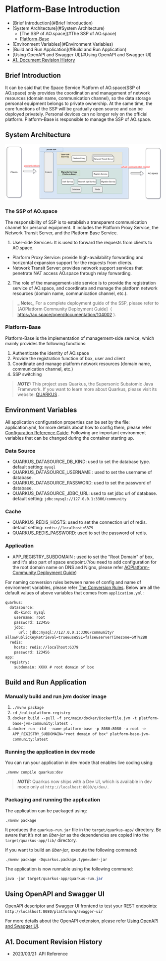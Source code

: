 # Platform-Base Introduction

- [Brief Introduction](#Brief Introduction)
- [System Architecture](#System Architecture)
    - [The SSP of AO.space](#The SSP of AO.space)
    - [Platform-Base](#platform-base)
- [Environment Variables](#Environment Variables)
- [Build and Run Application](#Build and Run Application)
- [Using OpenAPI and Swagger UI](#Using OpenAPI and Swagger UI)
- [A1. Document Revision History](#a1-document-revision-history)

## Brief Introduction

It can be said that the Space Service Platform of AO.space(SSP of AO.space) only provides the coordination and management of network resources (domain name, communication channel), so the data storage personal equipment belongs to private ownership. At the same time, the core functions of the SSP will be gradually open source and can be deployed privately. Personal devices can no longer rely on the official platform. Platform-Base is responsible to manage the SSP of AO.space.

## System Architecture

![SSP&Platform-Base Arch.png](docs/en/asserts/SSP&Platform-Base%20Arch.png)

### The SSP of AO.space

The responsibility of SSP is to establish a transparent communication channel for personal equipment. It includes the Platform Proxy Service, the Network Transit Server, and the Platform Base Service.

1. User-side Services: It is used to forward the requests from clients to AO.space.
- Plarform Proxy Service: provide high-availability forwarding and horizontal expansion support for the requests from clients.
- Network Transit Server: provides network support services that penetrate NAT access AO.space through relay forwarding.

2. The role of the management-side service is to provide the registration service of AO.space, and coordinate and manage the platform network resources (domain name, communication channel, etc.).

> **_ Note:_** For a complete deployment guide of the SSP, please refer to [AOPlatform Community Deployment Guide]（ https://ao.space/open/documentation/104002 ).

### Platform-Base

Platform-Base is the implementation of management-side service, which mainly provides the following functions:

1. Authenticate the identity of AO.space
2. Provide the registration function of box, user and client
3. Coordinate and manage platform network resources (domain name, communication channel, etc.)
4. SSP switching

> **_NOTE:_** This project uses Quarkus, the Supersonic Subatomic Java Framework. If you want to learn more about Quarkus, please visit its website: [QUARKUS](https://quarkus.io/) .

## Environment Variables

All application configuration properties can be set by the file: application.yml, for more details about how to config them, please refer [Configuration Reference Guide](https://quarkus.io/guides/config-reference). Following are important environment variables that can be changed during the container starting up.

### Data Source

- QUARKUS_DATASOURCE_DB_KIND: used to set the database type. default setting: `mysql`
- QUARKUS_DATASOURCE_USERNAME : used to set the username of database.
- QUARKUS_DATASOURCE_PASSWORD: used to set the password of database.
- QUARKUS_DATASOURCE_JDBC_URL: used to set jdbc url of database. default setting: `jdbc:mysql://127.0.0.1:3306/community`

### Cache

- QUARKUS_REDIS_HOSTS: used to set the connection url of redis. default setting: `redis://localhost:6379`
- QUARKUS_REDIS_PASSWORD: used to set the password of redis.

### Application

- APP_REGISTRY_SUBDOMAIN : used to set the "Root Domain" of box, and it's also part of space endpoint.(You need to add configuration for the root domain name on DNS and Nignx, please refer [AOPlatform-Community Deployment Guide](https://ao.space/en/open/documentation/104002))

For naming conversion rules between name of config and name of environment variables, please refer [The Conversion Rules](https://github.com/eclipse/microprofile-config/blob/master/spec/src/main/asciidoc/configsources.asciidoc#default-configsources). Below are all the default values of above variables that comes from `application.yml` :

```
quarkus:
  datasource:
    db-kind: mysql
    username: root
    password: 123456
    jdbc:
      url: jdbc:mysql://127.0.0.1:3306/community?allowPublicKeyRetrieval=true&useSSL=false&serverTimezone=GMT%2B8
  redis:
    hosts: redis://localhost:6379
    password: 123456
app:
  registry:
    subdomain: XXXX # root domain of box
```

## Build and Run Application

### Manually build and run jvm docker image

1. `./mvnw package`
2. `cd /eulixplatform-registry`
3. `docker build --pull -f src/main/docker/Dockerfile.jvm -t platform-base-jvm-community:latest .`
4. `docker run -itd --name platform-base -p 8080:8080 -u root -e APP_REGISTRY_SUBDOMAIN="root domain of box" platform-base-jvm-community:latest`

### Running the application in dev mode

You can run your application in dev mode that enables live coding using:

```shell script
./mvnw compile quarkus:dev
```

> **_NOTE:_** Quarkus now ships with a Dev UI, which is available in dev mode only at `http://localhost:8080/q/dev/`.

### Packaging and running the application

The application can be packaged using:
```shell script
./mvnw package
```
It produces the `quarkus-run.jar` file in the `target/quarkus-app/` directory.
Be aware that it’s not an _über-jar_ as the dependencies are copied into the `target/quarkus-app/lib/` directory.

If you want to build an _über-jar_, execute the following command:
```shell script
./mvnw package -Dquarkus.package.type=uber-jar
```

The application is now runnable using the following command:

```java script
java -jar target/quarkus-app/quarkus-run.jar
```

## Using OpenAPI and Swagger UI

OpenAPI descriptor and Swagger UI frontend to test your REST endpoints: `http://localhost:8080/platform/q/swagger-ui/`

For more details about the OpenAPI extension, please refer [Using OpenAPI and Swagger UI](https://quarkus.io/guides/openapi-swaggerui).

## A1. Document Revision History

- 2023/03/21: API Reference